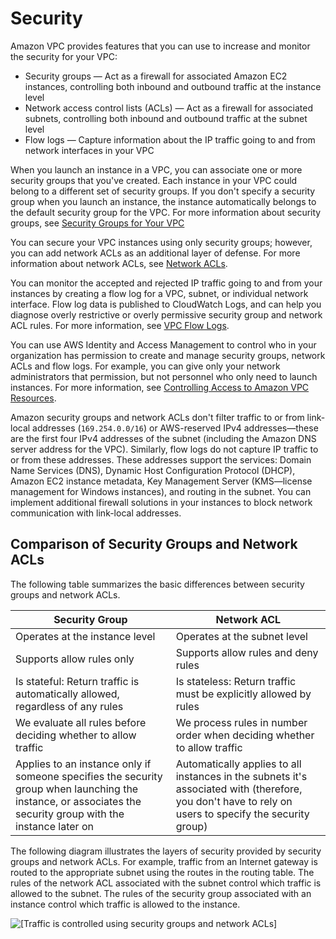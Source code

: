 # Security<a name="VPC_Security"></a>

Amazon VPC provides features that you can use to increase and monitor the security for your VPC:
+ Security groups — Act as a firewall for associated Amazon EC2 instances, controlling both inbound and outbound traffic at the instance level
+ Network access control lists \(ACLs\) — Act as a firewall for associated subnets, controlling both inbound and outbound traffic at the subnet level
+ Flow logs — Capture information about the IP traffic going to and from network interfaces in your VPC

When you launch an instance in a VPC, you can associate one or more security groups that you've created\. Each instance in your VPC could belong to a different set of security groups\. If you don't specify a security group when you launch an instance, the instance automatically belongs to the default security group for the VPC\. For more information about security groups, see [Security Groups for Your VPC](VPC_SecurityGroups.md)

You can secure your VPC instances using only security groups; however, you can add network ACLs as an additional layer of defense\. For more information about network ACLs, see [Network ACLs](VPC_ACLs.md)\.

You can monitor the accepted and rejected IP traffic going to and from your instances by creating a flow log for a VPC, subnet, or individual network interface\. Flow log data is published to CloudWatch Logs, and can help you diagnose overly restrictive or overly permissive security group and network ACL rules\. For more information, see [VPC Flow Logs](flow-logs.md)\.

You can use AWS Identity and Access Management to control who in your organization has permission to create and manage security groups, network ACLs and flow logs\. For example, you can give only your network administrators that permission, but not personnel who only need to launch instances\. For more information, see [Controlling Access to Amazon VPC Resources](VPC_IAM.md)\.

Amazon security groups and network ACLs don't filter traffic to or from link\-local addresses \(`169.254.0.0/16`\) or AWS\-reserved IPv4 addresses—these are the first four IPv4 addresses of the subnet \(including the Amazon DNS server address for the VPC\)\. Similarly, flow logs do not capture IP traffic to or from these addresses\. These addresses support the services: Domain Name Services \(DNS\), Dynamic Host Configuration Protocol \(DHCP\), Amazon EC2 instance metadata, Key Management Server \(KMS—license management for Windows instances\), and routing in the subnet\. You can implement additional firewall solutions in your instances to block network communication with link\-local addresses\.

## Comparison of Security Groups and Network ACLs<a name="VPC_Security_Comparison"></a>

The following table summarizes the basic differences between security groups and network ACLs\.


| Security Group | Network ACL | 
| --- | --- | 
|  Operates at the instance level  |  Operates at the subnet level  | 
|  Supports allow rules only  |  Supports allow rules and deny rules  | 
|  Is stateful: Return traffic is automatically allowed, regardless of any rules  |  Is stateless: Return traffic must be explicitly allowed by rules  | 
|  We evaluate all rules before deciding whether to allow traffic  |  We process rules in number order when deciding whether to allow traffic  | 
|  Applies to an instance only if someone specifies the security group when launching the instance, or associates the security group with the instance later on  |  Automatically applies to all instances in the subnets it's associated with \(therefore, you don't have to rely on users to specify the security group\)  | 

The following diagram illustrates the layers of security provided by security groups and network ACLs\. For example, traffic from an Internet gateway is routed to the appropriate subnet using the routes in the routing table\. The rules of the network ACL associated with the subnet control which traffic is allowed to the subnet\. The rules of the security group associated with an instance control which traffic is allowed to the instance\.

![\[Traffic is controlled using security groups and network ACLs\]](http://docs.aws.amazon.com/AmazonVPC/latest/UserGuide/images/security-diagram.png)